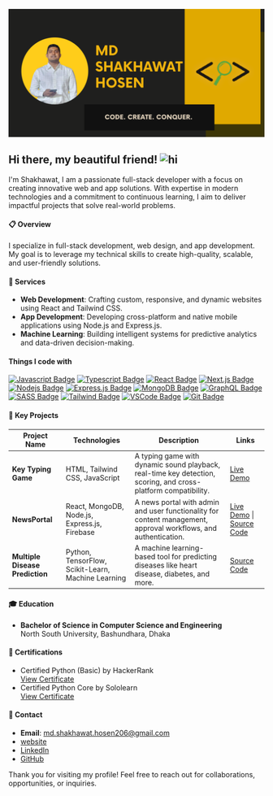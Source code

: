 ![Github Banner](banner/md%20shakhawat%20Hosen_1.png)


## Hi there, my beautiful friend! <img src="assets/hello.gif" width="28px" alt="hi"> 

I'm Shakhawat, I am a passionate full-stack developer with a focus on creating innovative web and app solutions. With expertise in modern technologies and a commitment to continuous learning, I aim to deliver impactful projects that solve real-world problems.  

#### 📋 Overview  

I specialize in full-stack development, web design, and app development. My goal is to leverage my technical skills to create high-quality, scalable, and user-friendly solutions.  

#### 💼 Services  

- **Web Development**: Crafting custom, responsive, and dynamic websites using React and Tailwind CSS.  
- **App Development**: Developing cross-platform and native mobile applications using Node.js and Express.js.  
- **Machine Learning**: Building intelligent systems for predictive analytics and data-driven decision-making.  

#### Things I code with

[![Javascript Badge](https://img.shields.io/badge/-Javascript-F0DB4F?style=for-the-badge&labelColor=black&logo=javascript&logoColor=F0DB4F)](#) [![Typescript Badge](https://img.shields.io/badge/-Typescript-007acc?style=for-the-badge&labelColor=black&logo=typescript&logoColor=007acc)](#) [![React Badge](https://img.shields.io/badge/-React-61DBFB?style=for-the-badge&labelColor=black&logo=react&logoColor=61DBFB)](#) [![Next.js Badge](https://img.shields.io/badge/next.js-000000?style=for-the-badge&logo=nextdotjs&logoColor=white)](#) [![Nodejs Badge](https://img.shields.io/badge/-Nodejs-3C873A?style=for-the-badge&labelColor=black&logo=node.js&logoColor=3C873A)](#) [![Express.js Badge](https://img.shields.io/badge/Express.js-000000?style=for-the-badge&logo=express&logoColor=white)](#) [![MongoDB Badge](https://img.shields.io/badge/MongoDB-4EA94B?style=for-the-badge&logo=mongodb&logoColor=white)](#) [![GraphQL Badge](https://img.shields.io/badge/-GraphQl-e535ab?style=for-the-badge&labelColor=black&logo=node.js&logoColor=e535ab)](#) [![SASS Badge](https://img.shields.io/badge/Sass-CC6699?style=for-the-badge&logo=sass&logoColor=white)](#) [![Tailwind Badge](https://img.shields.io/badge/Tailwind%20CSS-092749?style=for-the-badge&logo=tailwindcss&logoColor=06B6D4&labelColor=000000)](#) [![VSCode Badge](https://img.shields.io/badge/Visual_Studio-5C2D91?style=for-the-badge&logo=visual%20studio&logoColor=white)](#) [![Git Badge](https://img.shields.io/badge/Git-F05032?style=for-the-badge&logo=git&logoColor=white)](#) 

#### 🌟 Key Projects  

| **Project Name**            | **Technologies**                                      | **Description**                                                                                       | **Links**                                                                                                                   |
|------------------------------|------------------------------------------------------|-------------------------------------------------------------------------------------------------------|-----------------------------------------------------------------------------------------------------------------------------|
| **Key Typing Game**          | HTML, Tailwind CSS, JavaScript                       | A typing game with dynamic sound playback, real-time key detection, scoring, and cross-platform compatibility. | [Live Demo](https://github.com/Md-Shakhawat-Hosen/alpha-clash)                                                            |
| **NewsPortal**               | React, MongoDB, Node.js, Express.js, Firebase        | A news portal with admin and user functionality for content management, approval workflows, and authentication. | [Live Demo](https://newspaper-a-12-client.web.app/) \| [Source Code](https://github.com/Md-Shakhawat-Hosen/News-portal-client) |
| **Multiple Disease Prediction** | Python, TensorFlow, Scikit-Learn, Machine Learning | A machine learning-based tool for predicting diseases like heart disease, diabetes, and more.            | [Source Code](https://github.com/Md-Shakhawat-Hosen/MultipleDiseasePrediction)                                              |

#### 🎓 Education  

- **Bachelor of Science in Computer Science and Engineering**  
  North South University, Bashundhara, Dhaka   

#### 📜 Certifications  

- Certified Python (Basic) by HackerRank  
  [View Certificate](https://www.hackerrank.com/certificates/7067365ec786)  
- Certified Python Core by Sololearn  
  [View Certificate](https://www.sololearn.com/certificates/CT-M7T8XVGP)  

#### 📩 Contact  

- **Email**: md.shakhawat.hosen206@gmail.com  
- [website](https://shakhawat-9ea7f.web.app/)  
- [LinkedIn](https://www.linkedin.com/in/shakhawat-hosen-565650263/)  
- [GitHub](https://github.com/Md-Shakhawat-Hosen)  

Thank you for visiting my profile! Feel free to reach out for collaborations, opportunities, or inquiries.



